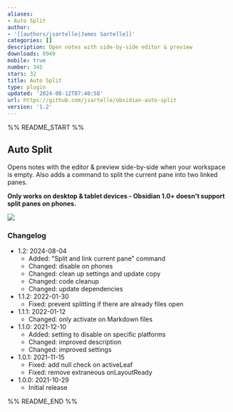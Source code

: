 ```yaml
---
aliases:
- Auto Split
author:
- '[[authors/jsartelle|James Sartelle]]'
categories: []
description: Open notes with side-by-side editor & preview
downloads: 8949
mobile: true
number: 345
stars: 32
title: Auto Split
type: plugin
updated: '2024-08-12T07:40:58'
url: https://github.com/jsartelle/obsidian-auto-split
version: '1.2'
---
```


%% README_START %%

## Auto Split

Opens notes with the editor & preview side-by-side when your workspace is empty. Also adds a command to split the current pane into two linked panes.

**Only works on desktop & tablet devices - Obsidian 1.0+ doesn't support split panes on phones.**

![](https://raw.githubusercontent.com/jsartelle/obsidian-auto-split/master/preview.gif)

### Changelog

- 1.2: 2024-08-04
    - Added: "Split and link current pane" command
    - Changed: disable on phones
    - Changed: clean up settings and update copy
    - Changed: code cleanup
    - Changed: update dependencies
- 1.1.2: 2022-01-30
    - Fixed: prevent splitting if there are already files open
- 1.1.1: 2022-01-12
    - Changed: only activate on Markdown files
- 1.1.0: 2021-12-10
    - Added: setting to disable on specific platforms
    - Changed: improved description
    - Changed: improved settings
- 1.0.1: 2021-11-15
    - Fixed: add null check on activeLeaf
    - Fixed: remove extraneous onLayoutReady
- 1.0.0: 2021-10-29
    - Initial release

%% README_END %%